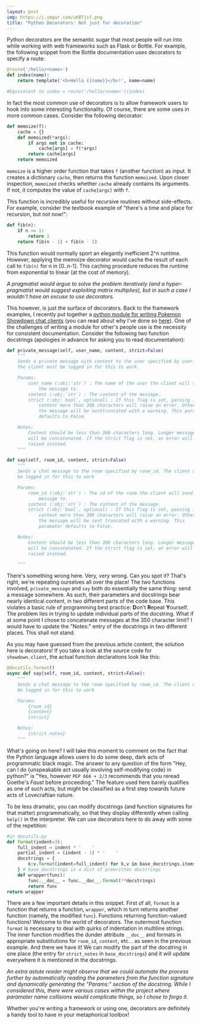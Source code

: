 ```yaml
---
layout: post
img: https://i.imgur.com/uKBTjsf.png
title: "Python Decorators: Not just for decoration"
---
```


Python decorators are the semantic sugar that most people will
run into while working with web frameworks such as Flask or Bottle. 
For example, the following snippet from the Bottle documentation uses
decorators to specify a route:

```python
@route('/hello/<name>')
def index(name):
    return template('<b>Hello {{name}}</b>!', name=name)

#Equivalent to index = route('/hello/<name>')(index)
```

In fact the most common use of decorators is to allow framework users 
to hook into some interesting functionality. Of course, there 
are some uses in more common cases. Consider the following decorator:

```python
def memoize(f):
    cache = {}
    def memoized(*args):
        if args not in cache:
            cache[args] = f(*args)
        return cache[args]
    return memoized
```

``memoize`` is a higher order function that takes ``f`` (another function) as
input. It creates a dictionary ``cache``, then returns the function ``memoized``. Upon closer inspection, ``memoized`` checks whether ``cache`` already contains
its arguments. If not, it computes the value of ``cache[args]`` with ``f``.

This function is incredibly useful for recursive routines without side-effects.
For example, consider the textbook example of "there's a time and place for 
recursion, but not now!":

```python
def fib(n):
    if n <= 1:
        return 1
    return fib(n - 1) + fib(n - 2)
```

This function would normally sport an elegantly inefficient 2^n runtime.
However, applying the memoize decorator would cache the result of each call
to ``fib(n)`` for n in [0..n-1]. This caching procedure reduces the runtime from
exponential to linear (at the cost of memory). 

*A pragmatist would argue to solve the problem iteratively (and a 
hyper-pragmatist would suggest exploiting matrix multiplies), but in such
a case I wouldn't have an excuse to use decorators.*

This however, is just the surface of decorators. Back to the framework
examples, I recently put together a [python module for writing Pokemon Showdown chat clients](https://github.com/ckw017/showdown.py/) (you can read about why I've done so [here](/Rock-Paper-Scissors/)). One of the challenges of writing
a module for other's people use is the necessity for consistent documentation.
Consider the following two function docstrings (apologies in advance for asking you to read documentation):

```python
def private_message(self, user_name, content, strict=False)
    """
    Sends a private message with content to the user specified by user_name.
    The client must be logged in for this to work.

    Params:
        user_name (:obj:`str`) : The name of the user the client will send 
            the message to.
        content (:obj:`str`) : The content of the message.
        strict (:obj:`bool`, optional) : If this flag is set, passing in 
            content more than 300 characters will raise an error. Otherwise,
            the message will be senttruncated with a warning. This paramater
            defaults to False.

    Notes:
        Content should be less than 300 characters long. Longer messages 
        will be concatenated. If the strict flag is set, an error will be 
        raised instead.
    """

def say(self, room_id, content, strict=False)
    """
    Sends a chat message to the room specified by room_id. The client must
    be logged in for this to work

    Params:
        room_id (:obj:`str`) : The id of the room the client will send the 
            message to.
        content (:obj:`str`) : The content of the message.
        strict (:obj:`bool`, optional) : If this flag is set, passing in 
            content more than 300 characters will raise an error. Otherwise,
            the message will be sent truncated with a warning. This 
            paramater defaults to False.

    Notes:
        Content should be less than 300 characters long. Longer messages 
        will be concatenated. If the strict flag is set, an error will be
        raised instead.

    """
```

There's something wrong here. Very, very wrong. Can you spot it? That's right,
we're repeating ourselves all over the place! The two functions involved, 
``private_message`` and ``say`` both do essentially the same thing: send a
message somewhere. As such, their parameters and docstrings bear nearly
identical content, in two different parts of the code base. This violates a
basic rule of programming best practice: **D**on't **R**epeat **Y**ourself.
The problem lies in trying to update individual parts of the docstring. What
if at some point I chose to concatenate messages at the 350 character limit? I
would have to update the "Notes:" entry of the docstrings in two different
places. This shall not stand.

As you may have guessed from the previous article content, the solution here is
decorators! If you take a look at the source code for ``showdown.client``, the
actual function declarations look like this:

```python
@docutils.format()
async def say(self, room_id, content, strict=False):
    """
    Sends a chat message to the room specified by room_id. The client must
    be logged in for this to work

    Params:
        {room_id}
        {content}
        {strict}

    Notes:
        {strict_notes}
    """
```

What's going on here? I will take this moment to comment on the fact that the 
Python language allows users to do some deep, dark acts of programmatic black
magic. The answer to any question of the form "Hey, can I do {unspeakable act usually involving self-modifying code} in python?" is "Yes, however ``PEP 666 + 2/3`` recommends that you reread Goethe's *Faust* before proceeding." The 
 feature
used here barely qualifies as one of such acts, but might be classified as a
first step towards future acts of Lovecraftian nature.

To be less dramatic, you can modify docstrings (and function signatures for
that matter) programmatically, so that they display differently when calling
``help()`` in the interpreter. We can use decorators here to do away with
some of the repetition:

```python
#in docutils.py
def format(indent=3):
    full_indent = indent * '    '
    partial_indent = (indent - 1) * '    '
    docstrings = {
        k:v.format(indent=full_indent) for k,v in base_docstrings.items()
    } # base_docstrings is a dict of prewritten docstrings
    def wrapper(func):
        func.__doc__ = func.__doc__.format(**docstrings)
        return func
return wrapper
```

There are a few important details in this snippet. First of all, ``format`` is
a function that returns a function, ``wrapper``, which in turn returns another
function (namely, the modified ``func``). Functions returning function-valued
functions! Welcome to the world of decorators. The outermost function ``format`` is necessary to deal with quirks of indentation in multiline strings. The
inner function modifies the dunder attribute ``__doc__`` and formats in 
appropriate substitutions for ``room_id``, ``content``, etc... as seen in
the previous example. And there we have it! We can modify the part of the
docstring in one place (the entry for ``strict_notes`` in ``base_docstrings``)
and it will update everywhere it is mentioned in the docstrings.

*An extra astute reader might observe that we could automate the process
further by automatically reading the parameters from the function signature
and dynamically generating the "Params:" section of the docstring. While I
considered this, there were various cases within the project where paramater 
name collisions would complicate things, so I chose to forgo it.*

Whether you're writing a framework or using one, decorators are definitely a
handy tool to have in your metaphorical toolbox!